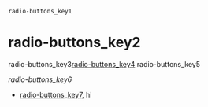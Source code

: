 ```ngMeta
radio-buttons_key1
```
# radio-buttons_key2
radio-buttons_key3[radio-buttons_key4](http://abhishekgupta92.github.io/equality12)
radio-buttons_key5

*radio-buttons_key6*

* [radio-buttons_key7](http://www.w3schools.com/html/tryit.asp?filename=tryhtml_form_radio), hi



